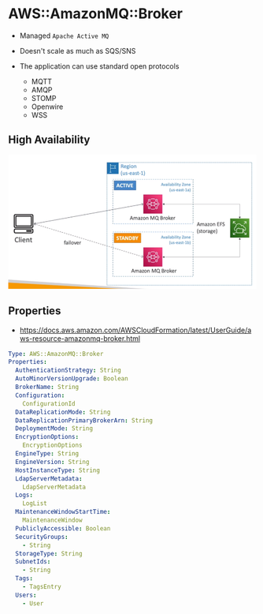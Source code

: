 # AWS::AmazonMQ::Broker

- Managed `Apache Active MQ`
- Doesn't scale as much as SQS/SNS

- The application can use standard open protocols
  - MQTT
  - AMQP
  - STOMP
  - Openwire
  - WSS

## High Availability

![Amazon MQ](.images/amazon-mq.png)

## Properties

- <https://docs.aws.amazon.com/AWSCloudFormation/latest/UserGuide/aws-resource-amazonmq-broker.html>

```yaml
Type: AWS::AmazonMQ::Broker
Properties:
  AuthenticationStrategy: String
  AutoMinorVersionUpgrade: Boolean
  BrokerName: String
  Configuration:
    ConfigurationId
  DataReplicationMode: String
  DataReplicationPrimaryBrokerArn: String
  DeploymentMode: String
  EncryptionOptions:
    EncryptionOptions
  EngineType: String
  EngineVersion: String
  HostInstanceType: String
  LdapServerMetadata:
    LdapServerMetadata
  Logs:
    LogList
  MaintenanceWindowStartTime:
    MaintenanceWindow
  PubliclyAccessible: Boolean
  SecurityGroups:
    - String
  StorageType: String
  SubnetIds:
    - String
  Tags:
    - TagsEntry
  Users:
    - User
```
